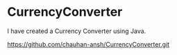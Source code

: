 # CurrencyConverter
I have created a Currency Converter using Java.

https://github.com/chauhan-ansh/CurrencyConverter.git
